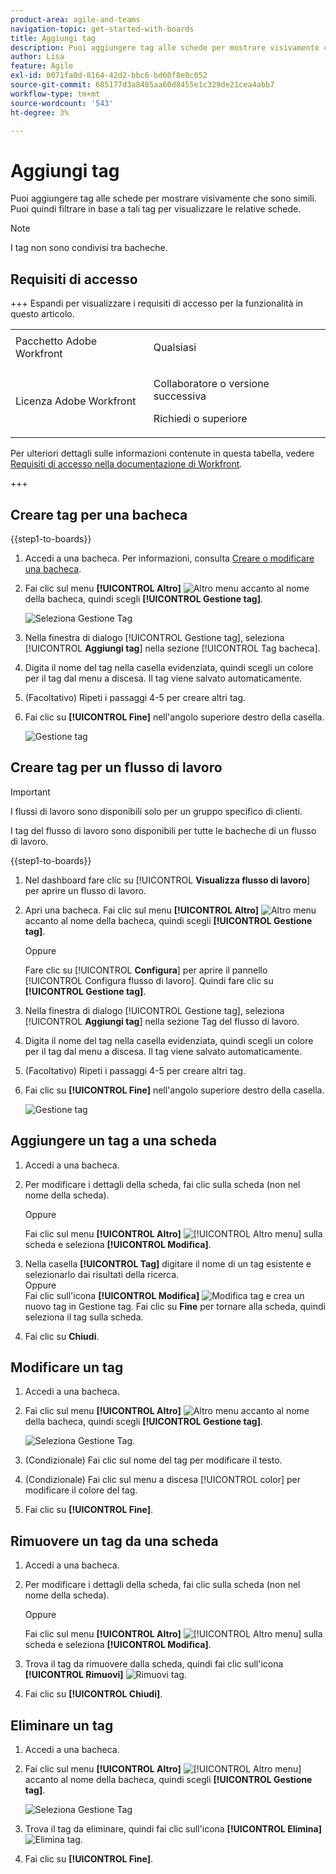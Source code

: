 ```yaml
---
product-area: agile-and-teams
navigation-topic: get-started-with-boards
title: Aggiungi tag
description: Puoi aggiungere tag alle schede per mostrare visivamente che sono simili. Puoi quindi filtrare in base a tali tag per visualizzare le relative schede.
author: Lisa
feature: Agile
exl-id: 0071fa0d-8164-42d2-bbc6-bd60f8e0c052
source-git-commit: 685177d3a8485aa60d8455e1c329de21cea4abb7
workflow-type: tm+mt
source-wordcount: '543'
ht-degree: 3%

---
```


# Aggiungi tag

Puoi aggiungere tag alle schede per mostrare visivamente che sono simili. Puoi quindi filtrare in base a tali tag per visualizzare le relative schede.

>[!NOTE]
>
>I tag non sono condivisi tra bacheche.

## Requisiti di accesso

+++ Espandi per visualizzare i requisiti di accesso per la funzionalità in questo articolo.

<table style="table-layout:auto"> 
 <col> 
 <col> 
 <tbody> 
  <tr> 
   <td role="rowheader">Pacchetto Adobe Workfront</td> 
   <td> <p>Qualsiasi</p> </td> 
  </tr> 
  <tr> 
   <td role="rowheader">Licenza Adobe Workfront</td> 
   <td> 
   <p>Collaboratore o versione successiva</p> 
   <p>Richiedi o superiore</p>
   </td> 
  </tr> 
 </tbody> 
</table>

Per ulteriori dettagli sulle informazioni contenute in questa tabella, vedere [Requisiti di accesso nella documentazione di Workfront](/help/quicksilver/administration-and-setup/add-users/access-levels-and-object-permissions/access-level-requirements-in-documentation.md).

+++

## Creare tag per una bacheca

{{step1-to-boards}}

1. Accedi a una bacheca. Per informazioni, consulta [Creare o modificare una bacheca](../../agile/get-started-with-boards/create-edit-board.md).
1. Fai clic sul menu **[!UICONTROL Altro]** ![Altro menu](assets/more-icon-spectrum.png) accanto al nome della bacheca, quindi scegli **[!UICONTROL Gestione tag]**.

   ![Seleziona Gestione Tag](assets/boards-tagmanager-350x189.png)

1. Nella finestra di dialogo [!UICONTROL Gestione tag], seleziona [!UICONTROL **Aggiungi tag**] nella sezione [!UICONTROL Tag bacheca].
1. Digita il nome del tag nella casella evidenziata, quindi scegli un colore per il tag dal menu a discesa. Il tag viene salvato automaticamente.
1. (Facoltativo) Ripeti i passaggi 4-5 per creare altri tag.
1. Fai clic su **[!UICONTROL Fine]** nell&#39;angolo superiore destro della casella.

   ![Gestione tag](assets/tag-manager-2023.png)

## Creare tag per un flusso di lavoro

>[!IMPORTANT]
>
>I flussi di lavoro sono disponibili solo per un gruppo specifico di clienti.

I tag del flusso di lavoro sono disponibili per tutte le bacheche di un flusso di lavoro.

{{step1-to-boards}}

1. Nel dashboard fare clic su [!UICONTROL **Visualizza flusso di lavoro**] per aprire un flusso di lavoro.
1. Apri una bacheca. Fai clic sul menu **[!UICONTROL Altro]** ![Altro menu](assets/more-icon-spectrum.png) accanto al nome della bacheca, quindi scegli **[!UICONTROL Gestione tag]**.

   Oppure

   Fare clic su [!UICONTROL **Configura**] per aprire il pannello [!UICONTROL Configura flusso di lavoro]. Quindi fare clic su **[!UICONTROL Gestione tag]**.

1. Nella finestra di dialogo [!UICONTROL Gestione tag], seleziona [!UICONTROL **Aggiungi tag**] nella sezione Tag del flusso di lavoro.
1. Digita il nome del tag nella casella evidenziata, quindi scegli un colore per il tag dal menu a discesa. Il tag viene salvato automaticamente.
1. (Facoltativo) Ripeti i passaggi 4-5 per creare altri tag.
1. Fai clic su **[!UICONTROL Fine]** nell&#39;angolo superiore destro della casella.

   ![Gestione tag](assets/tag-manager-workstreams.png)

## Aggiungere un tag a una scheda

1. Accedi a una bacheca.
1. Per modificare i dettagli della scheda, fai clic sulla scheda (non nel nome della scheda).

   Oppure

   Fai clic sul menu **[!UICONTROL Altro]** ![[!UICONTROL Altro menu]](assets/more-icon-spectrum.png) sulla scheda e seleziona **[!UICONTROL Modifica]**.

1. Nella casella **[!UICONTROL Tag]** digitare il nome di un tag esistente e selezionarlo dai risultati della ricerca.\
   Oppure\
   Fai clic sull&#39;icona **[!UICONTROL Modifica]**&#x200B; ![Modifica tag](assets/boards-edittag-30x29.png) e crea un nuovo tag in Gestione tag. Fai clic su **Fine** per tornare alla scheda, quindi seleziona il tag sulla scheda.
1. Fai clic su **Chiudi**.

## Modificare un tag

1. Accedi a una bacheca.
1. Fai clic sul menu **[!UICONTROL Altro]** ![Altro menu](assets/more-icon-spectrum.png) accanto al nome della bacheca, quindi scegli **[!UICONTROL Gestione tag]**.

   ![Seleziona Gestione Tag.](assets/boards-tagmanager-350x189.png)

1. (Condizionale) Fai clic sul nome del tag per modificare il testo.
1. (Condizionale) Fai clic sul menu a discesa [!UICONTROL color] per modificare il colore del tag.
1. Fai clic su **[!UICONTROL Fine]**.

## Rimuovere un tag da una scheda

1. Accedi a una bacheca.
1. Per modificare i dettagli della scheda, fai clic sulla scheda (non nel nome della scheda).

   Oppure

   Fai clic sul menu **[!UICONTROL Altro]** ![[!UICONTROL Altro menu]](assets/more-icon-spectrum.png) sulla scheda e seleziona **[!UICONTROL Modifica]**.

1. Trova il tag da rimuovere dalla scheda, quindi fai clic sull&#39;icona **[!UICONTROL Rimuovi]** ![Rimuovi tag](assets/copy-of-boards-remove-30x23.png).
1. Fai clic su **[!UICONTROL Chiudi]**.

## Eliminare un tag

1. Accedi a una bacheca.
1. Fai clic sul menu **[!UICONTROL Altro]** ![[!UICONTROL Altro menu]](assets/more-icon-spectrum.png) accanto al nome della bacheca, quindi scegli **[!UICONTROL Gestione tag]**.

   ![Seleziona Gestione Tag](assets/boards-tagmanager-350x189.png)

1. Trova il tag da eliminare, quindi fai clic sull&#39;icona **[!UICONTROL Elimina]** ![Elimina tag](assets/copy-of-boards-delete-30x27.png).
1. Fai clic su **[!UICONTROL Fine]**.

